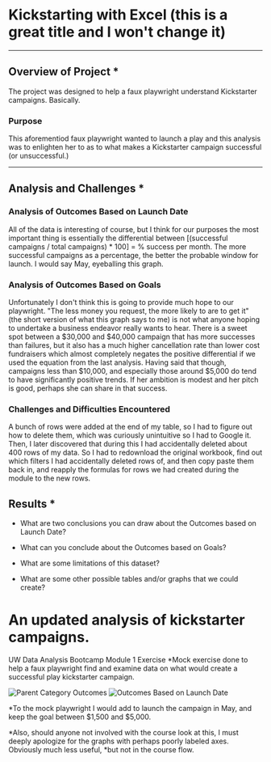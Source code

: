 # Kickstarting with Excel (this is a great title and I won't change it)

----------------------------

## Overview of Project *
The project was designed to help a faux playwright understand Kickstarter campaigns. Basically.

### Purpose
This aforementiod faux playwright wanted to launch a play and this analysis was to enlighten her to as to what makes a Kickstarter campaign successful (or unsuccessful.)

-----------------------------

## Analysis and Challenges *

### Analysis of Outcomes Based on Launch Date
All of the data is interesting of course, but I think for our purposes the most important thing is essentially the differential between
[(successful campaigns / total campaigns) * 100] = % success per month. The more successful campaigns as a percentage, the better the probable window for launch. I would say May, eyeballing this graph. 

### Analysis of Outcomes Based on Goals
Unfortunately I don't think this is going to provide much hope to our playwright. "The less money you request, the more likely to are to get it" (the short version of what this graph says to me) is not what anyone hoping to undertake a business endeavor really wants to hear. There is a sweet spot between a $30,000 and $40,000 campaign that has more successes than failures, but it also has a much higher cancellation rate than lower cost fundraisers which almost completely negates the positive differential if we used the equation from the last analysis. Having said that though, campaigns less than $10,000, and especially those around $5,000 do tend to have significantly positive trends. If her ambition is modest and her pitch is good, perhaps she can share in that success.


### Challenges and Difficulties Encountered
A bunch of rows were added at the end of my table, so I had to figure out how to delete them, which was curiously unintuitive so I had to Google it.
Then, I later discovered that during this I had accidentally deleted about 400 rows of my data. So I had to redownload the original workbook, find out which filters
I had accidentally deleted rows of, and then copy paste them back in, and reapply the formulas for rows we had created during the module to the new rows.

## Results *

- What are two conclusions you can draw about the Outcomes based on Launch Date?

- What can you conclude about the Outcomes based on Goals?

- What are some limitations of this dataset?

- What are some other possible tables and/or graphs that we could create?


# An updated analysis of kickstarter campaigns.
UW Data Analysis Bootcamp Module 1 Exercise
*Mock exercise done to help a faux playwright find and examine data on what would create a successful play kickstarter campaign.

![Parent Category Outcomes](https://user-images.githubusercontent.com/21095468/121991829-0c339f00-cd66-11eb-8d42-8aa1a847521c.png)
![Outcomes Based on Launch Date](https://user-images.githubusercontent.com/21095468/121991796-00e07380-cd66-11eb-84f5-d4cea0913f01.png)

*To the mock playwright I would add to launch the campaign in May, and keep the goal between $1,500 and $5,000.

*Also, should anyone not involved with the course look at this, I must deeply apologize for the graphs with perhaps poorly labeled axes. Obviously much less useful,
*but not in the course flow.

